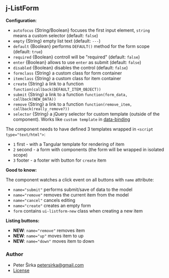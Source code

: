 ## j-ListForm

__Configuration__:

- `autofocus` {String/Boolean} focuses the first input element, `string` means a custom selector (default: `false`)
- `empty` {String} empty list text (default: `---`)
- `default` {Boolean} performs `DEFAULT()` method for the form scope (default: `true`)
- `required` {Boolean} controll will be "required" (default: `false`)
- `enter` {Boolean} allows to use `enter` as submit (default: `false`)
- `disabled` {Boolean} disables the control (default: `false`)
- `formclass` {String} a custom class for form container
- `itemclass` {String} a custom class for item container
- `create` {String} a link to a function `function(callback(DEFAULT_ITEM_OBJECT))`
- `submit` {String} a link to a function `function(form_data, callback(NEW_DATA))`
- `remove` {String} a link to a function `function(remove_item, callback(really_remove?))`
- `selector` {String} a jQuery selector for custom template (outside of the component). Works like `custom template` in [data-binding](https://wiki.totaljs.com/jcomponent/08-data-binding/)

The component needs to have defined 3 templates wrapped in `<script type="text/html">`:

- `1` first - with a Tangular template for rendering of item
- `2` second - a form with components (the form will be wrapped in isolated scope)
- `3` footer - a footer with button for `create` item

__Good to know:__

The component watches a click event on all buttons with `name` attribute:

- `name="submit"` performs submit/save of data to the model
- `name="remove"` removes the current item from the model
- `name="cancel"` cancels editing
- `name="create"` creates an empty form
- `form` contains `ui-listform-new` class when creating a new item

__Listing buttons:__

- __NEW__: `name="remove"` removes item
- __NEW__: `name="up"` moves item to up
- __NEW__: `name="down"` moves item to down

### Author

- Peter Širka <petersirka@gmail.com>
- [License](https://www.totaljs.com/license/)
